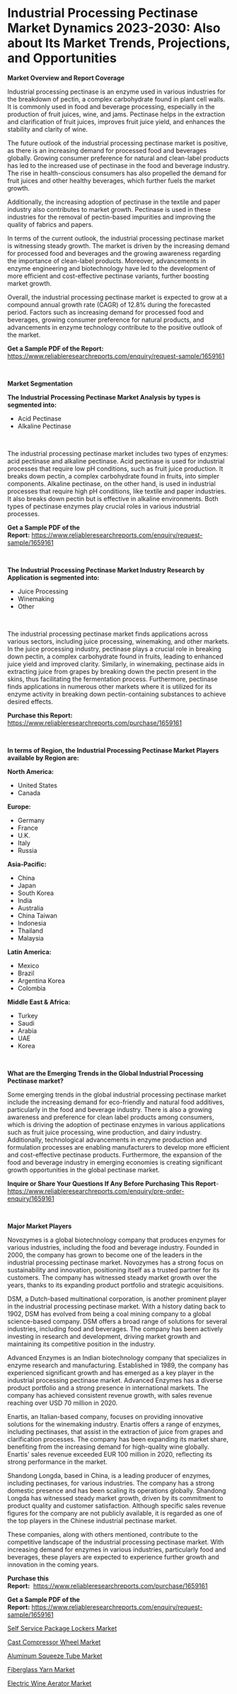 <p><h1>Industrial Processing Pectinase Market Dynamics 2023-2030: Also about Its Market Trends, Projections, and Opportunities</h1></p><p><strong>Market Overview and Report Coverage</strong></p>
<p><p>Industrial processing pectinase is an enzyme used in various industries for the breakdown of pectin, a complex carbohydrate found in plant cell walls. It is commonly used in food and beverage processing, especially in the production of fruit juices, wine, and jams. Pectinase helps in the extraction and clarification of fruit juices, improves fruit juice yield, and enhances the stability and clarity of wine.</p><p>The future outlook of the industrial processing pectinase market is positive, as there is an increasing demand for processed food and beverages globally. Growing consumer preference for natural and clean-label products has led to the increased use of pectinase in the food and beverage industry. The rise in health-conscious consumers has also propelled the demand for fruit juices and other healthy beverages, which further fuels the market growth.</p><p>Additionally, the increasing adoption of pectinase in the textile and paper industry also contributes to market growth. Pectinase is used in these industries for the removal of pectin-based impurities and improving the quality of fabrics and papers.</p><p>In terms of the current outlook, the industrial processing pectinase market is witnessing steady growth. The market is driven by the increasing demand for processed food and beverages and the growing awareness regarding the importance of clean-label products. Moreover, advancements in enzyme engineering and biotechnology have led to the development of more efficient and cost-effective pectinase variants, further boosting market growth.</p><p>Overall, the industrial processing pectinase market is expected to grow at a compound annual growth rate (CAGR) of 12.8% during the forecasted period. Factors such as increasing demand for processed food and beverages, growing consumer preference for natural products, and advancements in enzyme technology contribute to the positive outlook of the market.</p></p>
<p><strong>Get a Sample PDF of the Report:</strong> <a href="https://www.reliableresearchreports.com/enquiry/request-sample/1659161">https://www.reliableresearchreports.com/enquiry/request-sample/1659161</a></p>
<p>&nbsp;</p>
<p><strong>Market Segmentation</strong></p>
<p><strong>The Industrial Processing Pectinase Market Analysis by types is segmented into:</strong></p>
<p><ul><li>Acid Pectinase</li><li>Alkaline Pectinase</li></ul></p>
<p>&nbsp;</p>
<p><p>The industrial processing pectinase market includes two types of enzymes: acid pectinase and alkaline pectinase. Acid pectinase is used for industrial processes that require low pH conditions, such as fruit juice production. It breaks down pectin, a complex carbohydrate found in fruits, into simpler components. Alkaline pectinase, on the other hand, is used in industrial processes that require high pH conditions, like textile and paper industries. It also breaks down pectin but is effective in alkaline environments. Both types of pectinase enzymes play crucial roles in various industrial processes.</p></p>
<p><strong>Get a Sample PDF of the Report:</strong>&nbsp;<a href="https://www.reliableresearchreports.com/enquiry/request-sample/1659161">https://www.reliableresearchreports.com/enquiry/request-sample/1659161</a></p>
<p>&nbsp;</p>
<p><strong>The Industrial Processing Pectinase Market Industry Research by Application is segmented into:</strong></p>
<p><ul><li>Juice Processing</li><li>Winemaking</li><li>Other</li></ul></p>
<p>&nbsp;</p>
<p><p>The industrial processing pectinase market finds applications across various sectors, including juice processing, winemaking, and other markets. In the juice processing industry, pectinase plays a crucial role in breaking down pectin, a complex carbohydrate found in fruits, leading to enhanced juice yield and improved clarity. Similarly, in winemaking, pectinase aids in extracting juice from grapes by breaking down the pectin present in the skins, thus facilitating the fermentation process. Furthermore, pectinase finds applications in numerous other markets where it is utilized for its enzyme activity in breaking down pectin-containing substances to achieve desired effects.</p></p>
<p><strong>Purchase this Report:</strong>&nbsp; <a href="https://www.reliableresearchreports.com/purchase/1659161">https://www.reliableresearchreports.com/purchase/1659161</a></p>
<p>&nbsp;</p>
<p><strong>In terms of Region, the Industrial Processing Pectinase Market Players available by Region are:</strong></p>
<p>
    <p> <strong> North America: </strong>
        <ul>
            <li>United States</li>
            <li>Canada</li>
        </ul>
        </p> 
    <p> <strong> Europe: </strong>
        <ul>
            <li>Germany</li>
            <li>France</li>
            <li>U.K.</li>
            <li>Italy</li>
            <li>Russia</li>
        </ul>
        </p> 
    <p> <strong> Asia-Pacific: </strong>
        <ul>
            <li>China</li>
            <li>Japan</li>
            <li>South Korea</li>
            <li>India</li>
            <li>Australia</li>
            <li>China Taiwan</li>
            <li>Indonesia</li>
            <li>Thailand</li>
            <li>Malaysia</li>
        </ul>
        </p> 
    <p> <strong> Latin America: </strong>
        <ul>
            <li>Mexico</li>
            <li>Brazil</li>
            <li>Argentina Korea</li>
            <li>Colombia</li>
        </ul>
        </p> 
    <p> <strong> Middle East & Africa: </strong>
        <ul>
            <li>Turkey</li>
            <li>Saudi</li>
            <li>Arabia</li>
            <li>UAE</li>
            <li>Korea</li>
        </ul>
    </p>
    </p>
<p>&nbsp;</p>
<p><strong>What are the Emerging Trends in the Global Industrial Processing Pectinase market?</strong></p>
<p><p>Some emerging trends in the global industrial processing pectinase market include the increasing demand for eco-friendly and natural food additives, particularly in the food and beverage industry. There is also a growing awareness and preference for clean label products among consumers, which is driving the adoption of pectinase enzymes in various applications such as fruit juice processing, wine production, and dairy industry. Additionally, technological advancements in enzyme production and formulation processes are enabling manufacturers to develop more efficient and cost-effective pectinase products. Furthermore, the expansion of the food and beverage industry in emerging economies is creating significant growth opportunities in the global pectinase market.</p></p>
<p><strong>Inquire or Share Your Questions If Any Before Purchasing This Report</strong>- <a href="https://www.reliableresearchreports.com/enquiry/pre-order-enquiry/1659161">https://www.reliableresearchreports.com/enquiry/pre-order-enquiry/1659161</a></p>
<p>&nbsp;</p>
<p><strong>Major Market Players</strong></p>
<p><p>Novozymes is a global biotechnology company that produces enzymes for various industries, including the food and beverage industry. Founded in 2000, the company has grown to become one of the leaders in the industrial processing pectinase market. Novozymes has a strong focus on sustainability and innovation, positioning itself as a trusted partner for its customers. The company has witnessed steady market growth over the years, thanks to its expanding product portfolio and strategic acquisitions.</p><p>DSM, a Dutch-based multinational corporation, is another prominent player in the industrial processing pectinase market. With a history dating back to 1902, DSM has evolved from being a coal mining company to a global science-based company. DSM offers a broad range of solutions for several industries, including food and beverages. The company has been actively investing in research and development, driving market growth and maintaining its competitive position in the industry.</p><p>Advanced Enzymes is an Indian biotechnology company that specializes in enzyme research and manufacturing. Established in 1989, the company has experienced significant growth and has emerged as a key player in the industrial processing pectinase market. Advanced Enzymes has a diverse product portfolio and a strong presence in international markets. The company has achieved consistent revenue growth, with sales revenue reaching over USD 70 million in 2020.</p><p>Enartis, an Italian-based company, focuses on providing innovative solutions for the winemaking industry. Enartis offers a range of enzymes, including pectinases, that assist in the extraction of juice from grapes and clarification processes. The company has been expanding its market share, benefiting from the increasing demand for high-quality wine globally. Enartis' sales revenue exceeded EUR 100 million in 2020, reflecting its strong performance in the market.</p><p>Shandong Longda, based in China, is a leading producer of enzymes, including pectinases, for various industries. The company has a strong domestic presence and has been scaling its operations globally. Shandong Longda has witnessed steady market growth, driven by its commitment to product quality and customer satisfaction. Although specific sales revenue figures for the company are not publicly available, it is regarded as one of the top players in the Chinese industrial pectinase market.</p><p>These companies, along with others mentioned, contribute to the competitive landscape of the industrial processing pectinase market. With increasing demand for enzymes in various industries, particularly food and beverages, these players are expected to experience further growth and innovation in the coming years.</p></p>
<p><strong>Purchase this Report:</strong>&nbsp;&nbsp;<a href="https://www.reliableresearchreports.com/purchase/1659161">https://www.reliableresearchreports.com/purchase/1659161</a></p>
<p></p>
<p><strong>Get a Sample PDF of the Report:</strong>&nbsp;<a href="https://www.reliableresearchreports.com/enquiry/request-sample/1659161">https://www.reliableresearchreports.com/enquiry/request-sample/1659161</a></p>
<p><p><a href="https://www.linkedin.com/pulse/self-service-package-lockers-market-size-growth-forecast/">Self Service Package Lockers Market</a></p><p><a href="https://medium.com/@wilmaheaney/cast-compressor-wheel-market-insight-market-trends-growth-forecasted-from-2023-to-2030-e23ab03dffa9">Cast Compressor Wheel Market</a></p><p><a href="https://www.linkedin.com/pulse/aluminum-squeeze-tube-market-size-growth-forecast-from-2023/">Aluminum Squeeze Tube Market</a></p><p><a href="https://www.linkedin.com/pulse/fiberglass-yarn-market-size-growth-forecast-from-2023-2030/">Fiberglass Yarn Market</a></p><p><a href="https://medium.com/@daishawolff/electric-wine-aerator-market-current-market-share-cagr-growth-projection-and-forecast-till-2030-dbcc59103019">Electric Wine Aerator Market</a></p></p>